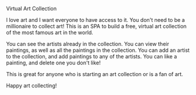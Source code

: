 Virtual Art Collection

I love art and I want everyone to have access to it. You don't need to be a millionaire to collect art! This is an SPA to build a free, virtual art collection of the most famous art in the world.

You can see the artists already in the collection. You can view their paintings, as well as all the paintings in the collection. You can add an artist to the collection, and add paintings to any of the artists. You can like a painting, and delete one you don't like!

This is great for anyone who is starting an art collection or is a fan of art.

Happy art collecting!
